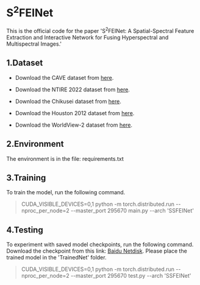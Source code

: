# S<sup>2</sup>FEINet
This is the official code for the paper 'S<sup>2</sup>FEINet: A Spatial-Spectral Feature Extraction and Interactive Network for Fusing Hyperspectral and Multispectral Images.' 

## 1.Dataset
* Download the CAVE dataset from [here](https://www1.cs.columbia.edu/CAVE/databases/multispectral/).

* Download the NTIRE 2022 dataset from [here](https://codalab.lisn.upsaclay.fr/competitions/721).

* Download the Chikusei dataset from [here](https://naotoyokoya.com/Download.html).  

* Download the Houston 2012 dataset from [here](https://machinelearning.ee.uh.edu/2013-ieee-grss-data-fusion-contest/).

* Download the WorldView-2 dataset from [here](https://liangjiandeng.github.io/PanCollection.html).

## 2.Environment
The environment is in the file: requirements.txt

## 3.Training
To train the model, run the following command.

> CUDA_VISIBLE_DEVICES=0,1 python -m torch.distributed.run  --nproc_per_node=2 --master_port 295670 main.py --arch 'SSFEINet'

## 4.Testing
To experiment with saved model checkpoints, run the following command. Download the checkpoint from this link: [Baidu Netdisk](https://pan.baidu.com/s/1VlUICP-LBmPbeswIyNKeoA?pwd=kf83). Please place the trained model in the 'TrainedNet' folder.

>CUDA_VISIBLE_DEVICES=0,1 python -m torch.distributed.run  --nproc_per_node=2 --master_port 295670 test.py --arch 'SSFEINet'



